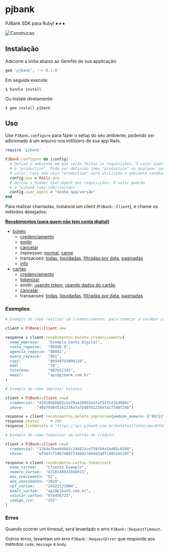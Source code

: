 # pjbank

PJBank SDK para Ruby! :diamonds: :diamonds: :diamonds:

![Construcao](https://openclipart.org/image/2400px/svg_to_png/231626/underconstruction.png)

## Instalação

Adicione a linha abaixo ao Gemfile de sua applicação:

```ruby
gem 'pjbank', '~> 0.1.0'
```

Em seguida execute:

```
$ bundle install
```

Ou instale diretamente:

```
$ gem install pjbank
```

## Uso

Use `PJBank.configure` para fazer o setup do seu ambiente, podendo ser adicionado à um arquivo nos initilizers de sua
app Rails.

```ruby
require 'pjbank'

PJBank.configure do |config|
  # Define o ambiente em que serão feitas as requisições. O valor padrão
  # é "production". Pode ser definido como "production" ou qualquer outro
  # valor. Caso não seja "production" será utilizado o ambiente sandbox.
  config.env = Rails.env
  # Define o header User-Agent das requisições. O valor padrão
  # é "pjbank-ruby-sdk/<versão>".
  config.user_agent = "minha app/versão"
end
```

Para realizar chamadas, instancie um client (`PJBank::Client`), e chame os métodos desejados:

**[Recebimentos (para quem não tem conta digital)](https://docs.pjbank.com.br/#071783b5-8381-61c1-10b2-71835bf00140)**

* [boleto](https://docs.pjbank.com.br/#820dd8c7-79e5-4df8-c413-ab195362d311)
  - [credenciamento](https://docs.pjbank.com.br/#eec6e8b5-3634-4e39-5bba-c37594afceda)
  - [emitir](https://docs.pjbank.com.br/#530279a2-bf8e-3af2-43c6-ff302845f0c0)
  - [cancelar](https://docs.pjbank.com.br/#f5d4ff03-ecd6-0134-dfad-ec8a55e64e4c)
  - impressao: [normal](https://docs.pjbank.com.br/#11daeeab-fc33-ecc5-46e5-325b906796ed), [carne](https://docs.pjbank.com.br/#36c05fc4-0901-f3bb-077b-51178d9ce2b7)
  - transacoes: [todas](https://docs.pjbank.com.br/#aeac7b38-1cda-cbdf-ced0-19fd031e43f6), [liquidadas](https://docs.pjbank.com.br/#a1f847d2-a1de-7aa2-fbd1-9b5b17aa94ea),
  [filtradas por data](https://docs.pjbank.com.br/#c6946e68-3b94-ef66-3a00-f15128d478fe),
  [paginadas](https://docs.pjbank.com.br/#2bff2e30-47e6-4571-e358-32f110de4f47)
  - [info](https://docs.pjbank.com.br/#c0587f74-d24c-4db1-9790-ccc628d4abdc)
* [cartao](https://docs.pjbank.com.br/#80a47dce-f30f-f502-cde8-5ee829e42279)
  - [credenciamento](https://docs.pjbank.com.br/#6b249342-6376-925c-f920-0703069407f6)
  - [tokenizar](https://docs.pjbank.com.br/#af15c310-3778-5ecf-fe12-c0aa3f8376ed)
  - emitir: [usando token](https://docs.pjbank.com.br/#5732b1dd-4031-8018-8912-a79dd186cf76), [usando dados do cartão](https://docs.pjbank.com.br/#a4af3d03-7bd4-1afb-bc4e-082595db9374)
  - [cancelar](https://docs.pjbank.com.br/#3fc57c0d-4b60-331a-0e40-2fe2992e36c7)
  - transacoes: [todas](https://docs.pjbank.com.br/#aeac7b38-1cda-cbdf-ced0-19fd031e43f6), [liquidadas](https://docs.pjbank.com.br/#a1f847d2-a1de-7aa2-fbd1-9b5b17aa94ea),
  [filtradas por data](https://docs.pjbank.com.br/#c6946e68-3b94-ef66-3a00-f15128d478fe),
  [paginadas](https://docs.pjbank.com.br/#2bff2e30-47e6-4571-e358-32f110de4f47)

### Exemplos

```ruby
# Exemplo de como realizar um credenciamento, para começar a receber com boleto bancário:

client = PJBank::Client.new

response = client.recebimentos.boleto.credenciamento(
  nome_empresa:    "Exemplo Conta Digital",
  conta_repasse:   "99999-9",
  agencia_repasse: "00001",
  banco_repasse:   "001",
  cnpj:            "06949753000124",
  ddd:             "19",
  telefone:        "987652345",
  email:           "api@pjbank.com.br"
)

# Exemplo de como imprimir boletos:

client = PJBank::Client.new(
  credencial: "d3418668b85cea70aa28965eafaf927cd34d004c",
  chave:      "46e79d6d5161336afa7b98f01236efacf5d0f24b")

response = client.recebimentos.boleto.impressao(pedido_numero: ["89722"])
response.status     # 200
response.linkBoleto # "https://api.pjbank.com.br/boletos/lotes/abc4b7b017a47d9a345f273e89618ee6319ee308"

# Exemplo de como tokenizar um cartão de crédito:

client = PJBank::Client.new(
  credencial: "1264e7bea04bb1c24b07ace759f64a1bd65c8560",
  chave:      "ef947cf5867488f744b82744dd3a8fc4852e529f")

response = client.recebimento.cartao.tokenizar(
  nome_cartao:    "Cliente Exemplo",
  numero_cartao:  "4318148832046011",
  mes_vencimento: "01",
  ano_vencimento: "2019",
  cpf_cartao:     "24322121004",
  email_cartao:   "api@pjbank.com.br",
  celular_cartao: "978456723",
  codigo_cvv:     "155"
)
```

### Erros

Quando ocorrer um timeout, será levantado o erro `PJBank::RequestTimeout`.

Outros erros, levantam um erro `PJBank::RequestError` que responde aos métodos `code`, `message` e `body`.
